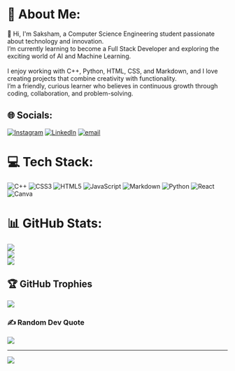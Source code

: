 # 💫 About Me:
👋 Hi, I'm Saksham, a Computer Science Engineering student passionate about technology and innovation.<br>I’m currently learning to become a Full Stack Developer and exploring the exciting world of AI and Machine Learning.<br><br>I enjoy working with C++, Python, HTML, CSS, and Markdown, and I love creating projects that combine creativity with functionality.<br>I’m a friendly, curious learner who believes in continuous growth through coding, collaboration, and problem-solving.


## 🌐 Socials:
[![Instagram](https://img.shields.io/badge/Instagram-%23E4405F.svg?logo=Instagram&logoColor=white)](https://instagram.com/sk._.official._.3125) [![LinkedIn](https://img.shields.io/badge/LinkedIn-%230077B5.svg?logo=linkedin&logoColor=white)](https://linkedin.com/in/saksham-kumar-31991a317) [![email](https://img.shields.io/badge/Email-D14836?logo=gmail&logoColor=white)](mailto:saksham.kj.3736@gmail.com) 

# 💻 Tech Stack:
![C++](https://img.shields.io/badge/c++-%2300599C.svg?style=plastic&logo=c%2B%2B&logoColor=white) ![CSS3](https://img.shields.io/badge/css3-%231572B6.svg?style=plastic&logo=css3&logoColor=white) ![HTML5](https://img.shields.io/badge/html5-%23E34F26.svg?style=plastic&logo=html5&logoColor=white) ![JavaScript](https://img.shields.io/badge/javascript-%23323330.svg?style=plastic&logo=javascript&logoColor=%23F7DF1E) ![Markdown](https://img.shields.io/badge/markdown-%23000000.svg?style=plastic&logo=markdown&logoColor=white) ![Python](https://img.shields.io/badge/python-3670A0?style=plastic&logo=python&logoColor=ffdd54) ![React](https://img.shields.io/badge/react-%2320232a.svg?style=plastic&logo=react&logoColor=%2361DAFB) ![Canva](https://img.shields.io/badge/Canva-%2300C4CC.svg?style=plastic&logo=Canva&logoColor=white)
# 📊 GitHub Stats:
![](https://github-readme-stats.vercel.app/api?username=saksham3736&theme=tokyonight&hide_border=false&include_all_commits=true&count_private=false)<br/>
![](https://nirzak-streak-stats.vercel.app/?user=saksham3736&theme=tokyonight&hide_border=false)<br/>
![](https://github-readme-stats.vercel.app/api/top-langs/?username=saksham3736&theme=tokyonight&hide_border=false&include_all_commits=true&count_private=false&layout=compact)

## 🏆 GitHub Trophies
![](https://github-profile-trophy.vercel.app/?username=saksham3736&theme=tokyonight&no-frame=false&no-bg=true&margin-w=4)

### ✍️ Random Dev Quote
![](https://quotes-github-readme.vercel.app/api?type=horizontal&theme=radical)

---
[![](https://visitcount.itsvg.in/api?id=saksham3736&icon=0&color=0)](https://visitcount.itsvg.in)

<!-- Proudly created with GPRM ( https://gprm.itsvg.in ) -->
